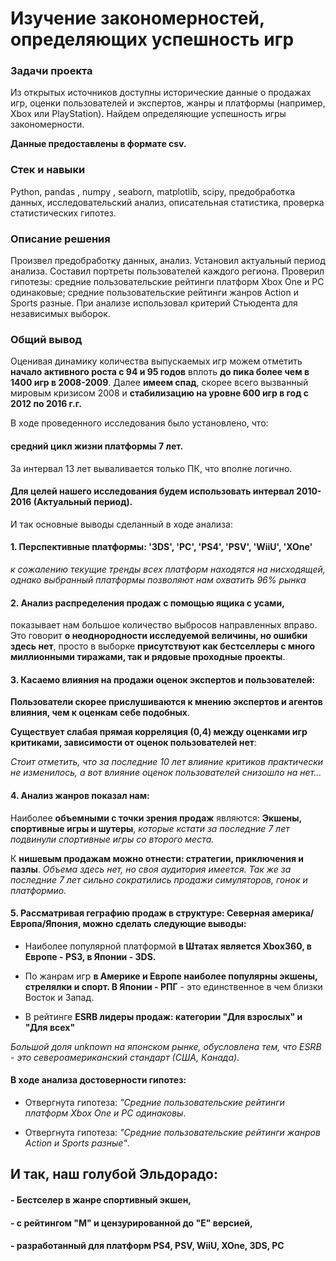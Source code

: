# Изучение закономерностей, определяющих успешность игр

### Задачи проекта
Из открытых источников доступны исторические данные о продажах игр, оценки пользователей и экспертов, жанры и платформы (например, Xbox или PlayStation). Найдем определяющие успешность игры закономерности.


**Данные предоставлены в формате csv.**

### Стек и навыки
Python, pandas , numpy , seaborn, matplotlib, scipy, предобработка данных, исследовательский анализ, описательная статистика, проверка статистических гипотез.


### Описание решения 
Произвел предобработку данных, анализ. Установил актуальный
период анализа. Составил портреты пользователей каждого региона. Проверил
гипотезы: средние пользовательские рейтинги платформ Xbox One и PC одинаковые;
средние пользовательские рейтинги жанров Action и Sports разные. При анализе использовал критерий Стьюдента для независимых выборок.


### Общий вывод

Оценивая динамику количества выпускаемых игр можем отметить **начало активного роста с 94 и 95 годов** вплоть **до пика более чем в 1400 игр в 2008-2009**. Далее **имеем спад**, скорее всего вызванный мировым кризисом 2008 и **стабилизацию на уровне 600 игр в год с 2012 по 2016 г.г.**

В ходе проведенного исследования было установлено, что:

#### средний цикл жизни платформы 7 лет.

За интервал 13 лет вываливается только ПК, что вполне логично.

#### Для целей нашего исследования будем использовать интервал 2010-2016 (Актуальный период).

И так основные выводы сделанный в ходе анализа:

#### 1. Перспективные платформы: '3DS', 'PC', 'PS4', 'PSV', 'WiiU', 'XOne'

*к сожалению текущие тренды всех платформ находятся на нисходящей, однако выбранный платформы позволяют нам охватить 96% рынка*

#### 2. Анализ распределения продаж с помощью ящика с усами,
показывает нам большое количество выбросов направленных вправо. Это говорит **о неоднородности исследуемой величины, но ошибки здесь нет**, просто в выборке **присутствуют как бестселлеры с много миллионными тиражами, так и рядовые проходные проекты**.

#### 3. Касаемо влияния на продажи оценок экспертов и пользователей:

**Пользователи скорее прислушиваются к мнению экспертов и агентов влияния, чем к оценкам себе подобных**.

**Существует слабая прямая корреляция (0,4) между оценками игр критиками, зависимости от оценок пользователей нет**:

*Стоит отметить, что за последние 10 лет влияние критиков практически не изменилось, а вот влияние оценок пользователей снизошло на нет...*

#### 4. Анализ жанров показал нам:

Наиболее **объемными с точки зрения продаж** являются: **Экшены, спортивные игры и шутеры**, *которые кстати за последние 7 лет подвинули спортивные игры со второго места.*

К **нишевым продажам можно отнести: стратегии, приключения и пазлы**. *Объема здесь нет, но своя аудитория имеется. Так же за последние 7 лет сильно сократились продажи симуляторов, гонок и платформио.*

#### 5. Рассматривая геграфию продаж в структуре: Северная америка/Европа/Япония, можно сделать следующие выводы:

   - Наиболее популярной платформой **в Штатах является Xbox360, в Европе - PS3, в Японии - 3DS.**

   - По жанрам игр **в Америке и Европе наиболее популярны экшены, стрелялки и спорт. В Японии - РПГ** - это единственное в чем близки Восток и Запад.

   - В рейтинге **ESRB лидеры продаж: категории "Для взрослых" и "Для всех"**

*Большой доля unknown на японском рынке, обусловлена тем, что ESRB - это североамериканский стандарт (США, Канада)*.

#### В ходе анализа достоверности гипотез:

- Отвергнута гипотеза: *"Средние пользовательские рейтинги платформ Xbox One и PC одинаковы*.

- Отвергнута гипотеза: *"Средние пользовательские рейтинги жанров Action и Sports разные"*.

## И так, наш голубой Эльдорадо: 
#### - Бестселер в жанре спортивный экшен, 
#### - с рейтингом "М" и цензурированной до "Е" версией, 
#### - разработанный для платформ  PS4, PSV, WiiU, XOne, 3DS, PC